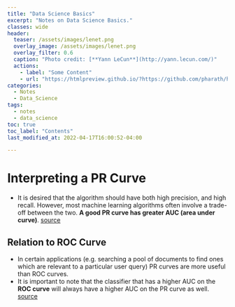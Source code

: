```yaml
---
title: "Data Science Basics"
excerpt: "Notes on Data Science Basics."
classes: wide
header:
  teaser: /assets/images/lenet.png
  overlay_image: /assets/images/lenet.png
  overlay_filter: 0.6
  caption: "Photo credit: [**Yann LeCun**](http://yann.lecun.com/)"
  actions:
    - label: "Some Content"
    - url: "https://htmlpreview.github.io/?https://github.com/pharath/home/blob/master/_posts_html/2021-09-23-Databases.html"
categories:
  - Notes
  - Data_Science
tags:
  - notes
  - data_science
toc: true
toc_label: "Contents"
last_modified_at: 2022-04-17T16:00:52-04:00

---
```


# Interpreting a PR Curve

- It is desired that the algorithm should have both high precision, and high recall. However, most machine learning algorithms often involve a trade-off between the two. **A good PR curve has greater AUC (area under curve)**. [source](https://www.geeksforgeeks.org/precision-recall-curve-ml/)

## Relation to ROC Curve

- In certain applications (e.g. searching a pool of documents to find ones which are relevant to a particular user query) PR curves are more useful than ROC curves.
- It is important to note that the classifier that has a higher AUC on the **ROC curve** will always have a higher AUC on the PR curve as well. [source](https://www.geeksforgeeks.org/precision-recall-curve-ml/)
